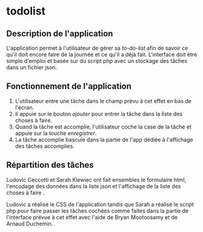 # todolist
## Description de l'application
L'application permet à l'utilisateur de gèrer sa _to-do-list_
afin de savoir ce qu'il doit encore faire de la journée et ce qu'il a déjà fait.
L'interface doit être simple d'emploi et basée sur du script php avec un stockage des tâches
dans un fichier json.
## Fonctionnement de l'application
1. L'utilisateur entre une tâche dans le champ prévu à cet effet en bas de l'écran.
2. Il appuie sur le bouton _ajouter_ pour entrer la tâche dans la liste des choses à faire.
3. Quand la tâche est accomplie, l'utilisateur coche la case de la tâche et  appuie sur la touche _enregistrer_.
4. La tâche accomplie bascule dans la partie de l'app dédiée à l'affichage des tâches accomplies.
## Répartition des tâches
Ludovic Ceccotti et Sarah Klewiec ont fait ensembles le formulaire html, l'encodage des données dans 
la liste json et l'affichage de  la liste des choses à faire .

Ludovic a réalisé le CSS de l'application tandis que Sarah a réalisé le script php pour faire passer
les tâches cochées comme faites dans la partie de l'interface prévue à cet effet avec l'aide de Bryan Mootoosamy et de Arnaud
Duchemin.

